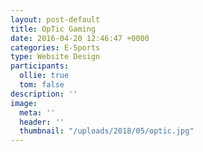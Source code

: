 ```yaml
---
layout: post-default
title: OpTic Gaming
date: 2016-04-20 12:46:47 +0000
categories: E-Sports
type: Website Design
participants:
  ollie: true
  tom: false
description: ''
image:
  meta: ''
  header: ''
  thumbnail: "/uploads/2018/05/optic.jpg"
---
```

